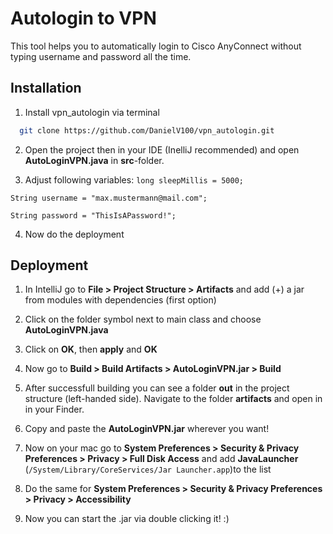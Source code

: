 
# Autologin to VPN

This tool helps you to automatically login to Cisco AnyConnect without typing username and password all the time.





## Installation

1. Install vpn_autologin via terminal

```bash
  git clone https://github.com/DanielV100/vpn_autologin.git
```

2. Open the project then in your IDE (InelliJ recommended) and open
   **AutoLoginVPN.java** in **src**-folder.

3. Adjust following variables:
   `long sleepMillis = 5000;`

`String username = "max.mustermann@mail.com";`

`String password = "ThisIsAPassword!";`

4. Now do the deployment



## Deployment

1. In IntelliJ go to **File > Project Structure > Artifacts** and add (+) a jar from modules with dependencies (first option)

2. Click on the folder symbol next to main class and choose **AutoLoginVPN.java**

3. Click on **OK**, then **apply** and **OK**

4. Now go to **Build > Build Artifacts > AutoLoginVPN.jar > Build**

5. After successfull building you can see a folder **out** in the project structure (left-handed side). Navigate to the folder **artifacts** and open in in your Finder.

6. Copy and paste the **AutoLoginVPN.jar** wherever you want!

7. Now on your mac go to **System Preferences > Security & Privacy Preferences > Privacy > Full Disk Access** and add **JavaLauncher** (`/System/Library/CoreServices/Jar Launcher.app`)to the list

8. Do the same for **System Preferences > Security & Privacy Preferences > Privacy > Accessibility**

9. Now you can start the .jar via double clicking it! :)


